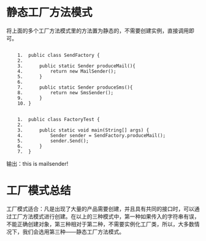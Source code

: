 # 静态工厂方法模式

将上面的多个工厂方法模式里的方法置为静态的，不需要创建实例，直接调用即可。

```

	1.	public class SendFactory {  
	2.	      
	3.	    public static Sender produceMail(){  
	4.	        return new MailSender();  
	5.	    }  
	6.	      
	7.	    public static Sender produceSms(){  
	8.	        return new SmsSender();  
	9.	    }  
	10.	}  


	1.	public class FactoryTest {  
	2.	  
	3.	    public static void main(String[] args) {      
	4.	        Sender sender = SendFactory.produceMail();  
	5.	        sender.Send();  
	6.	    }  
	7.	}  

```
	
输出：this is mailsender!


# 工厂模式总结

工厂模式适合：凡是出现了大量的产品需要创建，并且具有共同的接口时，可以通过工厂方法模式进行创建。在以上的三种模式中，第一种如果传入的字符串有误，不能正确创建对象，第三种相对于第二种，不需要实例化工厂类，所以，大多数情况下，我们会选用第三种——静态工厂方法模式。


